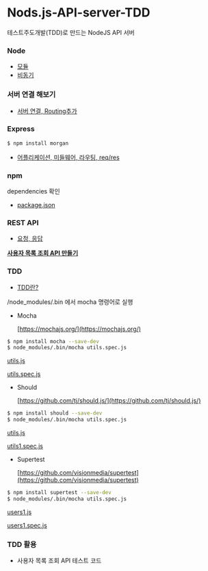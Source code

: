# Nods.js-API-server-TDD
테스트주도개발(TDD)로 만드는 NodeJS API 서버

### Node 
  - [모듈](https://github.com/psc1987/Nods.js-API-server-TDD/blob/master/index.js)
  - [비동기](https://github.com/psc1987/Nods.js-API-server-TDD/blob/master/index1.js)



### 서버 연결 해보기
  - [서버 연결, Routing추가](https://github.com/psc1987/Nods.js-API-server-TDD/blob/master/hello.js)
  
  
  
### Express 
```sh
$ npm install morgan
```

  - [어플리케이션, 미들웨어, 라우팅, req/res](https://github.com/psc1987/Nods.js-API-server-TDD/blob/master/exp.js)
  
 
### npm
dependencies 확인
  - [package.json](https://github.com/psc1987/Nods.js-API-server-TDD/blob/master/package.json)
  
  
### REST API
  - [요청, 응답](https://github.com/psc1987/Nods.js-API-server-TDD/blob/master/rest.js)
  
[**사용자 목록 조회 API 만들기**](https://github.com/psc1987/Nods.js-API-server-TDD/blob/master/users.js)


### TDD
  - [TDD란?](https://github.com/psc1987/Nods.js-API-server-TDD/blob/master/tdd.txt)
  
 /node_modules/.bin 에서 mocha 명령어로 실행
  
  - Mocha
  
    [https://mochajs.org/](https://mochajs.org/)
    
    
  ```sh
$ npm install mocha --save-dev
$ node_modules/.bin/mocha utils.spec.js
```

[utils.js](https://github.com/psc1987/Nods.js-API-server-TDD/blob/master/utils.js)

[utils.spec.js](https://github.com/psc1987/Nods.js-API-server-TDD/blob/master/utils.spec.js)

  - Should
  
    [https://github.com/tj/should.js/](https://github.com/tj/should.js/)
    
    
  ```sh
$ npm install should --save-dev
$ node_modules/.bin/mocha utils.spec.js
```

[utils.js](https://github.com/psc1987/Nods.js-API-server-TDD/blob/master/utils.js)

[utils1.spec.js](https://github.com/psc1987/Nods.js-API-server-TDD/blob/master/utils1.spec.js)
  
  - Supertest
  
    [https://github.com/visionmedia/supertest](https://github.com/visionmedia/supertest)
    
  ```sh
$ npm install supertest --save-dev
$ node_modules/.bin/mocha utils.spec.js
```

[users1.js](https://github.com/psc1987/Nods.js-API-server-TDD/blob/master/users1.js)

[users1.spec.js](https://github.com/psc1987/Nods.js-API-server-TDD/blob/master/users1.spec.js)

### TDD 활용
  - 사용자 목록 조회 API 테스트 코드 
  
